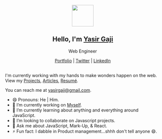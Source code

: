 <p align="center">
  <img src="https://pbs.twimg.com/profile_images/1318039182170783744/jZx_9KBd_400x400.jpg" width="70" />  
  <h2 align="center">Hello, I'm <a href="https://yasirgaji.netlify.app/">Yasir Gaji</a></h2>
  <p align="center">Web Engineer</p>
</p>
<p align="center">
  <a href="https://yasirgaji.netlify.app/">Portfolio</a> | 
  <a href="https://twitter.com/YasirGaji">Twitter</a> |
  <a href="https://www.linkedin.com/in/yasirgaji/">LinkedIn</a>
</p>

<br />
I'm currently working with my hands to make wonders happen on the web. View my <a href="https://yasirgaji.netlify.app/#portfolio/">Projects<a/>, <a href="https://medium.com/@Yasirgaji">Articles<a/>, <a href="https://yasirgaji.netlify.app/resources/Resume-Yasir-Gaji.pdf">Resumé<a/>.

You can reach me at yasirgaji@gmail.com.

- 😄 Pronouns: He | Him.
- 🔭 I’m currently working on [Myself](https://yasirgaji.netlify.app/).
- 🌱 I’m currently learning about anything and everything around JavaScript.
- 👯 I’m looking to collaborate on Javascript projects.
- 💬 Ask me about JavaScript, Mark-Up, & React. 
- ⚡ Fun fact: I dabble in Product management...shhh don't tell anyone 😄.
